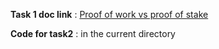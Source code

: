 **Task 1 doc link** : [Proof of work vs proof of stake](https://docs.google.com/document/d/11FsZ98y-MpTvI0-Pn_Vw59nCt_0MF8lzRbQ4NwNlwXo/edit?usp=sharing)

**Code for task2** : in the current directory


